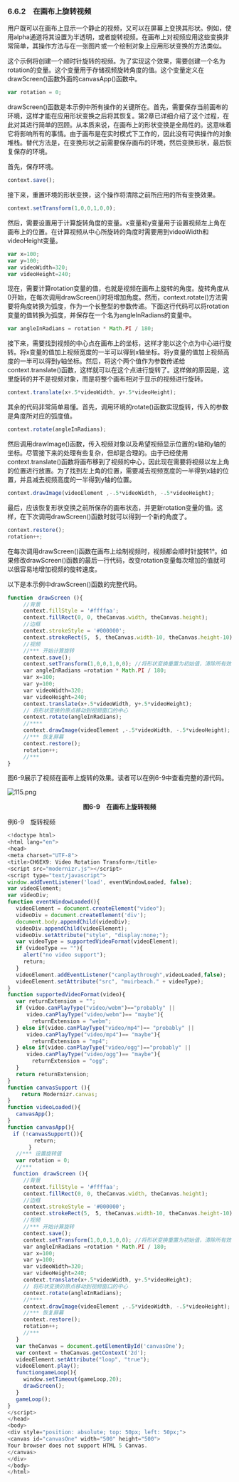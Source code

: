 ### 6.6.2　在画布上旋转视频

用户既可以在画布上显示一个静止的视频，又可以在屏幕上变换其形状。例如，使用alpha通道将其设置为半透明，或者旋转视频。在画布上对视频应用这些变换非常简单，其操作方法与在一张图片或一个绘制对象上应用形状变换的方法类似。

这个示例将创建一个顺时针旋转的视频。为了实现这个效果，需要创建一个名为rotation的变量。这个变量用于存储视频旋转角度的值。这个变量定义在drawScreen()函数外面的canvasApp()函数中。

```javascript
var rotation = 0;
```

drawScreen()函数是本示例中所有操作的关键所在。首先，需要保存当前画布的环境，这样才能在应用形状变换之后将其恢复。第2章已详细介绍了这个过程，在此对其进行简单的回顾。从本质来说，在画布上的形状变换是全局性的。这意味着它将影响所有的事情。由于画布是在实时模式下工作的，因此没有可供操作的对象堆栈。替代方法是，在变换形状之前需要保存画布的环境，然后变换形状，最后恢复保存的环境。

首先，保存环境。

```javascript
context.save();
```

接下来，重置环境的形状变换，这个操作将清除之前所应用的所有变换效果。

```javascript
context.setTransform(1,0,0,1,0,0);
```

然后，需要设置用于计算旋转角度的变量。x变量和y变量用于设置视频左上角在画布上的位置。在计算视频从中心所旋转的角度时需要用到videoWidth和videoHeight变量。

```javascript
var x=100;
var y=100;
var videoWidth=320;
var videoHeight=240;
```

现在，需要计算rotation变量的值，也就是视频在画布上旋转的角度。旋转角度从0开始，在每次调用drawScreen()时将增加角度。然而，context.rotate()方法需要将角度转换为弧度，作为一个长整型的参数传递。下面这行代码可以将rotation变量的值转换为弧度，并保存在一个名为angleInRadians的变量中。

```javascript
var angleInRadians = rotation * Math.PI / 180;
```

接下来，需要找到视频的中心点在画布上的坐标，这样才能以这个点为中心进行旋转。将x变量的值加上视频宽度的一半可以得到x轴坐标。将y变量的值加上视频高度的一半可以得到y轴坐标。然后，将这个两个值作为参数传递给context.translate()函数，这样就可以在这个点进行旋转了。这样做的原因是，这里旋转的并不是视频对象，而是将整个画布相对于显示的视频进行旋转。

```javascript
context.translate(x+.5*videoWidth, y+.5*videoHeight);
```

其余的代码非常简单易懂。首先，调用环境的rotate()函数实现旋转，传入的参数是角度所对应的弧度值。

```javascript
context.rotate(angleInRadians);
```

然后调用drawImage()函数，传入视频对象以及希望视频显示位置的x轴和y轴的坐标。尽管接下来的处理有些复杂，但却是合理的。由于已经使用context.translate()函数将画布移到了视频的中心，因此现在需要将视频以左上角的位置进行放置。为了找到左上角的位置，需要减去视频宽度的一半得到x轴的位置，并且减去视频高度的一半得到y轴的位置。

```javascript
context.drawImage(videoElement ,-.5*videoWidth, -.5*videoHeight);
```

最后，应该恢复形状变换之前所保存的画布状态，并更新rotation变量的值。这样，在下次调用drawScreen()函数时就可以得到一个新的角度了。

```javascript
context.restore();
rotation++;
```

在每次调用drawScreen()函数在画布上绘制视频时，视频都会顺时针旋转1°。如果修改drawScreen()函数的最后一行代码，改变rotation变量每次增加的值就可以很容易地增加视频的旋转速度。

以下是本示例中drawScreen()函数的完整代码。

```javascript
function　drawScreen (){
　　　//背景
　　　context.fillStyle = '#ffffaa';
　　　context.fillRect(0, 0, theCanvas.width, theCanvas.height);
　　　//边框
　　　context.strokeStyle = '#000000';
　　　context.strokeRect(5,　5, theCanvas.width-10, theCanvas.height-10);
　　　//视频
　　　//*** 开始计算旋转
　　　context.save();
　　　context.setTransform(1,0,0,1,0,0); //将形状变换重置为初始值，清除所有效果
　　　var angleInRadians =rotation * Math.PI / 180;
　　　var x=100;
　　　var y=100;
　　　var videoWidth=320;
　　　var videoHeight=240;
　　　context.translate(x+.5*videoWidth, y+.5*videoHeight);
　　　// 将形状变换的原点移动到视频窗口的中心
　　　context.rotate(angleInRadians);
　　　//****
　　　context.drawImage(videoElement ,-.5*videoWidth, -.5*videoHeight);
　　　//*** 恢复屏幕
　　　context.restore();
　　　rotation++;
　　　//***
}
```

图6-9展示了视频在画布上旋转的效果。读者可以在例6-9中查看完整的源代码。

![115.png](../images/115.png)
<center class="my_markdown"><b class="my_markdown">图6-9　在画布上旋转视频</b></center>

例6-9　旋转视频

```javascript
<!doctype html>
<html lang="en">
<head>
<meta charset="UTF-8">
<title>CH6EX9: Video Rotation Transform</title>
<script src="modernizr.js"></script>
<script type="text/javascript">
window.addEventListener('load', eventWindowLoaded, false); 
var videoElement;
var videoDiv;
function eventWindowLoaded(){
　 videoElement = document.createElement("video");
　 videoDiv = document.createElement('div');
　 document.body.appendChild(videoDiv);
　 videoDiv.appendChild(videoElement);
　 videoDiv.setAttribute("style", "display:none;");
　 var videoType = supportedVideoFormat(videoElement);
　 if (videoType == ""){
　　　alert("no video support");
　　　return;
　 }
　 videoElement.addEventListener("canplaythrough",videoLoaded,false);
　 videoElement.setAttribute("src", "muirbeach." + videoType);
}
function supportedVideoFormat(video){
　 var returnExtension = "";
　 if (video.canPlayType("video/webm")=="probably" ||
　　　 video.canPlayType("video/webm")== "maybe"){
　　　　 returnExtension = "webm";
　 } else if(video.canPlayType("video/mp4")== "probably" ||
　　　 video.canPlayType("video/mp4")== "maybe"){
　　　　 returnExtension = "mp4";
　 } else if(video.canPlayType("video/ogg")=="probably" || 
　　　 video.canPlayType("video/ogg")== "maybe"){
　　　　 returnExtension = "ogg";
　 }
　 return returnExtension;
}
function canvasSupport (){
　　 return Modernizr.canvas;
}
function videoLoaded(){
　 canvasApp();
}
function canvasApp(){
　if (!canvasSupport()){
　　　　　return;
　　　　}
　 //*** 设置旋转值
　 var rotation = 0;
　 //***
　function　drawScreen (){
　　　//背景
　　　context.fillStyle = '#ffffaa';
　　　context.fillRect(0, 0, theCanvas.width, theCanvas.height);
　　　//边框
　　　context.strokeStyle = '#000000';
　　　context.strokeRect(5,　5, theCanvas.width-10, theCanvas.height-10);
　　　//视频
　　　//*** 开始计算旋转
　　　context.save();
　　　context.setTransform(1,0,0,1,0,0); //将形状变换重置为初始值，清除所有效果
　　　var angleInRadians =rotation * Math.PI / 180;
　　　var x=100;
　　　var y=100;
　　　var videoWidth=320;
　　　var videoHeight=240;
　　　context.translate(x+.5*videoWidth, y+.5*videoHeight);
　　　// 将形状变换的原点移动到视频窗口的中心
　　　context.rotate(angleInRadians);
　　　//****
　　　context.drawImage(videoElement ,-.5*videoWidth, -.5*videoHeight);
　　　//*** 恢复屏幕
　　　context.restore();
　　　rotation++;
　　　//***
　 }
　 var theCanvas = document.getElementById('canvasOne');
　 var context = theCanvas.getContext('2d');
　 videoElement.setAttribute("loop", "true");
　 videoElement.play();
　 functiongameLoop(){
　　　window.setTimeout(gameLoop,20);
　　　drawScreen();
　 }
　 gameLoop();
}
</script>
</head>
<body>
<div style="position: absolute; top: 50px; left: 50px;">
<canvas id="canvasOne" width="500" height="500">
Your browser does not support HTML 5 Canvas.
</canvas>
</div>
</body>
</html>
```

